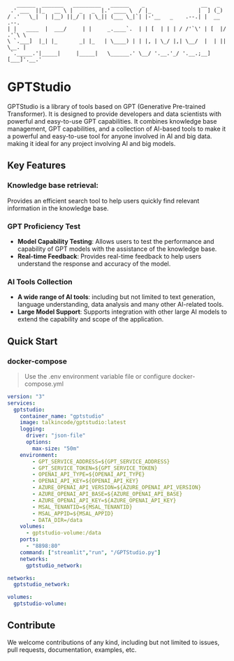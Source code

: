 
       ______  _______   _________   ______    _                  __   _          
     .' ___  ||_   __ \ |  _   _  |.' ____ \  / |_               |  ] (_)         
    / .'   \_|  | |__) ||_/ | | \_|| (___ \_|`| |-'__   _    .--.| |  __   .--.   
    | |   ____  |  ___/     | |     _.____`.  | | [  | | | / /'`\' | [  |/ .'`\ \ 
    \ `.___]  |_| |_       _| |_   | \____) | | |, | \_/ |,| \__/  |  | || \__. | 
     `._____.'|_____|     |_____|   \______.' \__/ '.__.'_/ '.__.;__][___]'.__.'  
                                                                                  
            
# GPTStudio

GPTStudio is a library of tools based on GPT (Generative Pre-trained Transformer).
It is designed to provide developers and data scientists with powerful and easy-to-use GPT capabilities.
It combines knowledge base management, GPT capabilities, and a collection of AI-based tools to make it 
a powerful and easy-to-use tool for anyone involved in AI and big data.
making it ideal for any project involving AI and big models.


    
## Key Features
    
### Knowledge base retrieval:
    
Provides an efficient search tool to help users quickly find relevant information in the knowledge base.
    
### GPT Proficiency Test

- **Model Capability Testing**: Allows users to test the performance and capability of GPT models with the assistance of the knowledge base.
- **Real-time Feedback**: Provides real-time feedback to help users understand the response and accuracy of the model.
    
### AI Tools Collection

- **A wide range of AI tools**: including but not limited to text generation, language understanding, data analysis and many other AI-related tools.
- **Large Model Support**: Supports integration with other large AI models to extend the capability and scope of the application.

## Quick Start

### docker-compose

> Use the .env environment variable file or configure docker-compose.yml

```yaml
version: "3"
services:
  gptstudio:
    container_name: "gptstudio"
    image: talkincode/gptstudio:latest
    logging:
      driver: "json-file"
      options:
        max-size: "50m"
    environment:
        - GPT_SERVICE_ADDRESS=${GPT_SERVICE_ADDRESS}
        - GPT_SERVICE_TOKEN=${GPT_SERVICE_TOKEN}
        - OPENAI_API_TYPE=${OPENAI_API_TYPE}
        - OPENAI_API_KEY=${OPENAI_API_KEY}
        - AZURE_OPENAI_API_VERSION=${AZURE_OPENAI_API_VERSION}
        - AZURE_OPENAI_API_BASE=${AZURE_OPENAI_API_BASE}
        - AZURE_OPENAI_API_KEY=${AZURE_OPENAI_API_KEY}
        - MSAL_TENANTID=${MSAL_TENANTID}
        - MSAL_APPID=${MSAL_APPID}
        - DATA_DIR=/data
    volumes:
      - gptstudio-volume:/data
    ports:
      - "8898:80"
    command: ["streamlit","run", "/GPTStudio.py"]
    networks:
      gptstudio_network:

networks:
  gptstudio_network:

volumes:
  gptstudio-volume:
```

## Contribute

We welcome contributions of any kind, including but not limited to issues, pull requests, documentation, examples, etc.
